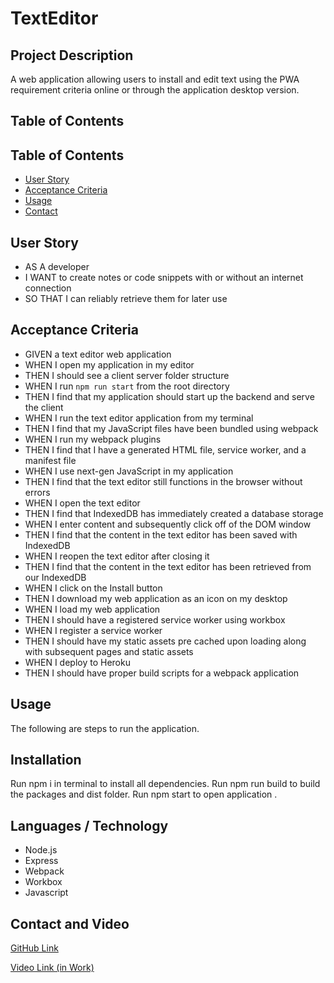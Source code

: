 # TextEditor

## Project Description 

A web application allowing users to install and edit text using the PWA requirement criteria online or through the application desktop version. 

## Table of Contents

## Table of Contents
* [User Story](#User-Story)
* [Acceptance Criteria](#Acceptance-Criteria) 
* [Usage](#Usage)
* [Contact](#Contact) 

## User Story

* AS A developer
* I WANT to create notes or code snippets with or without an internet connection
* SO THAT I can reliably retrieve them for later use

## Acceptance Criteria

* GIVEN a text editor web application
* WHEN I open my application in my editor
* THEN I should see a client server folder structure
* WHEN I run `npm run start` from the root directory
* THEN I find that my application should start up the backend and serve the client
* WHEN I run the text editor application from my terminal
* THEN I find that my JavaScript files have been bundled using webpack
* WHEN I run my webpack plugins
* THEN I find that I have a generated HTML file, service worker, and a manifest file
* WHEN I use next-gen JavaScript in my application
* THEN I find that the text editor still functions in the browser without errors
* WHEN I open the text editor
* THEN I find that IndexedDB has immediately created a database storage
* WHEN I enter content and subsequently click off of the DOM window
* THEN I find that the content in the text editor has been saved with IndexedDB
* WHEN I reopen the text editor after closing it
* THEN I find that the content in the text editor has been retrieved from our IndexedDB
* WHEN I click on the Install button
* THEN I download my web application as an icon on my desktop
* WHEN I load my web application
* THEN I should have a registered service worker using workbox
* WHEN I register a service worker
* THEN I should have my static assets pre cached upon loading along with subsequent pages and static assets
* WHEN I deploy to Heroku
* THEN I should have proper build scripts for a webpack application

## Usage

The following are steps to run the application. 

## Installation 

Run npm i in terminal to install all dependencies. 
Run npm run build to build the packages and dist folder.
Run npm start to open application .


## Languages / Technology 

* Node.js
* Express
* Webpack 
* Workbox
* Javascript



## Contact and Video 

[GitHub Link](https://github.com/TrianaD/TextEditor)

[Video Link (in Work)](https://github.com/TrianaD/TextEditor)